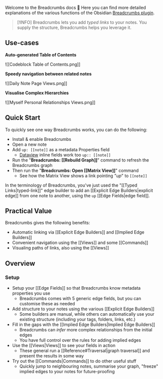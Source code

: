Welcome to the Breadcrumbs docs 🍞 Here you can find more detailed explanations of the various functions of the Obsidian [Breadcrumbs plugin](https://github.com/SkepticMystic/breadcrumbs).

> [!INFO]
> Breadcrumbs lets you add _typed links_ to your notes. You supply the structure, Breadcrumbs helps you leverage it.

## Use-cases

**Auto-generated Table of Contents**

![[Codeblock Table of Contents.png]]

**Speedy navigation between related notes**

![[Daily Note Page Views.png]]

**Visualise Complex Hierarchies**

![[Myself Personal Relationships Views.png]]

## Quick Start

To quickly see one way Breadcrumbs works, you can do the following:

- Install & enable Breadcrumbs
- Open a new note
- Add `up: [[note]]` as a metadata Properties field
	- [Dataview](http://blacksmithgu.github.io/obsidian-dataview/) inline fields work too `up:: [[note]]`
- Run the "**Breadcrumbs: [[Rebuild Graph]]**" command to refresh the Breadcrumbs graph
- Then run the "**Breadcrumbs: Open [[Matrix View]]**" command
	- See how the Matrix View shows a link pointing "_up_" to `[[note]]`

In the terminology of Breadcrumbs, you've just used the "[[Typed Links|typed-link]]" edge builder to add an [[Explicit Edge Builders|explicit edge]] from one note to another, using the `up` [[Edge Fields|edge field]].

## Practical Value

Breadcrumbs gives the following benefits:

- Automatic linking via [[Explicit Edge Builders]] and [[Implied Edge Builders]]
- Convenient navigation using the [[Views]] and some [[Commands]]
- Visualing paths of links, also using the [[Views]]

## Overview

### Setup

- Setup your [[Edge Fields]] so that Breadcrumbs know metadata properties you use
	- Breadcrumbs comes with 5 generic edge fields, but you can customise these as needed
- Add structure to your notes using the various [[Explicit Edge Builders]]
	- Some builders are manual, while others can automatically use your existing structure (including your tags, folders, links, etc.)
- Fill in the gaps with the [[Implied Edge Builders|Implied Edge Builders]]
	- Breadcrumbs can _infer_ more complex relationships from the initial edges
	- You have full control over the rules for adding implied edges
- Use the [[Views|Views]] to see your fields in action
	- These general run a [[Reference#Traversal|graph traversal]] and present the results in some way
- Try out the [[Commands|Commands]] to do other useful stuff
	- Quickly jump to neighbouring notes, summarise your graph, "freeze" implied edges to your notes for future-proofing
